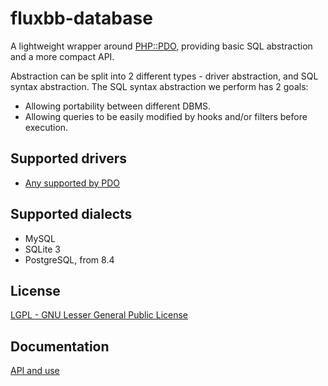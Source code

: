 # fluxbb-database
A lightweight wrapper around [PHP::PDO](http://www.php.net/manual/en/book.pdo.php), providing basic SQL abstraction and a more compact API.

Abstraction can be split into 2 different types - driver abstraction, and SQL syntax abstraction. The SQL syntax abstraction we perform has 2 goals:
 * Allowing portability between different DBMS.
 * Allowing queries to be easily modified by hooks and/or filters before execution.

## Supported drivers
 * [Any supported by PDO](http://www.php.net/manual/en/pdo.drivers.php)

## Supported dialects
 * MySQL
 * SQLite 3
 * PostgreSQL, from 8.4

## License
[LGPL - GNU Lesser General Public License](http://www.gnu.org/licenses/lgpl.html)

## Documentation
[API and use](http://fluxbb.org/docs/modules/database)
